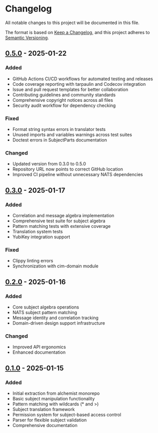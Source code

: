 <!-- Copyright (c) 2025 Cowboy AI, LLC. -->

# Changelog

All notable changes to this project will be documented in this file.

The format is based on [Keep a Changelog](https://keepachangelog.com/en/1.0.0/),
and this project adheres to [Semantic Versioning](https://semver.org/spec/v2.0.0.html).

## [0.5.0] - 2025-01-22

### Added
- GitHub Actions CI/CD workflows for automated testing and releases
- Code coverage reporting with tarpaulin and Codecov integration
- Issue and pull request templates for better collaboration
- Contributing guidelines and community standards
- Comprehensive copyright notices across all files
- Security audit workflow for dependency checking

### Fixed
- Format string syntax errors in translator tests
- Unused imports and variables warnings across test suites
- Doctest errors in SubjectParts documentation

### Changed
- Updated version from 0.3.0 to 0.5.0
- Repository URL now points to correct GitHub location
- Improved CI pipeline without unnecessary NATS dependencies

## [0.3.0] - 2025-01-17

### Added
- Correlation and message algebra implementation
- Comprehensive test suite for subject algebra
- Pattern matching tests with extensive coverage
- Translation system tests
- YubiKey integration support

### Fixed
- Clippy linting errors
- Synchronization with cim-domain module

## [0.2.0] - 2025-01-16

### Added
- Core subject algebra operations
- NATS subject pattern matching
- Message identity and correlation tracking
- Domain-driven design support infrastructure

### Changed
- Improved API ergonomics
- Enhanced documentation

## [0.1.0] - 2025-01-15

### Added
- Initial extraction from alchemist monorepo
- Basic subject manipulation functionality
- Pattern matching with wildcards (* and >)
- Subject translation framework
- Permission system for subject-based access control
- Parser for flexible subject validation
- Comprehensive documentation

[0.5.0]: https://github.com/thecowboyai/cim-subject/compare/v0.3.0...v0.5.0
[0.3.0]: https://github.com/thecowboyai/cim-subject/compare/v0.2.0...v0.3.0
[0.2.0]: https://github.com/thecowboyai/cim-subject/compare/v0.1.0...v0.2.0
[0.1.0]: https://github.com/thecowboyai/cim-subject/releases/tag/v0.1.0